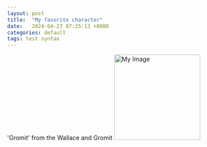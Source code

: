 ```yaml
---
layout: post
title:  "My favorite character"
date:   2024-04-27 07:25:13 +0800
categories: default
tags: test syntax
---
```

'Gromit' from the Wallace and Gromit
<img src="{{site.baseurl}}/assets/res/wallace_gromit.jpg" alt="My Image" width="200" height="200">